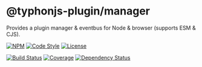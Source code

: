 # @typhonjs-plugin/manager
Provides a plugin manager & eventbus for Node & browser (supports ESM & CJS).

[![NPM](https://img.shields.io/npm/v/@typhonjs-plugin/manager.svg?label=npm)](https://www.npmjs.com/package/@typhonjs-plugin/manager)
[![Code Style](https://img.shields.io/badge/code%20style-allman-yellowgreen.svg?style=flat)](https://en.wikipedia.org/wiki/Indent_style#Allman_style)
[![License](https://img.shields.io/badge/license-MPLv2-yellowgreen.svg?style=flat)](https://github.com/typhonjs-plugin/manager/blob/main/LICENSE)

[![Build Status](https://github.com/typhonjs-plugin/manager/workflows/CI/CD/badge.svg)](#)
[![Coverage](https://img.shields.io/codecov/c/github/typhonjs-plugin/manager.svg)](https://codecov.io/github/typhonjs-plugin/manager)
[![Dependency Status](https://david-dm.org/typhonjs-plugin/manager.svg)](https://david-dm.org/typhonjs-plugin/manager)
